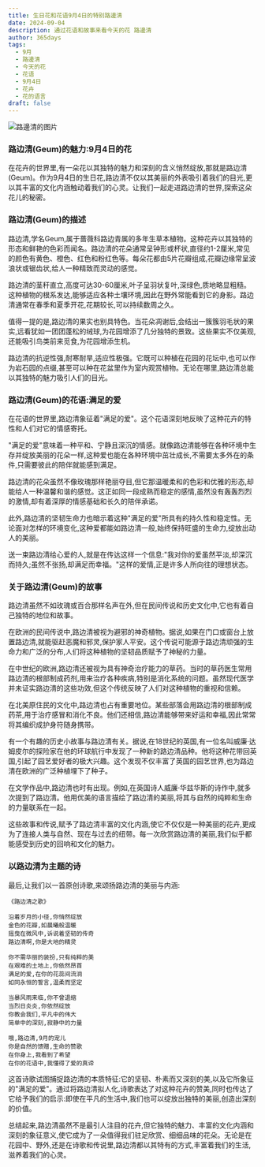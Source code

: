 ```yaml
---
title: 生日花和花语9月4日的特别路邊清
date: 2024-09-04
description: 通过花语和故事来看今天的花 路邊清
author: 365days
tags:
  - 9月
  - 路邊清
  - 今天的花
  - 花语
  - 9月4日
  - 花卉
  - 花的语言
draft: false
---
```



![路邊清的图片](https://cdn.pixabay.com/photo/2016/02/02/02/12/baemmu-1174683_1280.jpg#center#center)


### 路边清(Geum)的魅力:9月4日的花

在花卉的世界里,有一朵花以其独特的魅力和深刻的含义悄然绽放,那就是路边清(Geum)。作为9月4日的生日花,路边清不仅以其美丽的外表吸引着我们的目光,更以其丰富的文化内涵触动着我们的心灵。让我们一起走进路边清的世界,探索这朵花儿的秘密。

### 路边清(Geum)的描述

路边清,学名Geum,属于蔷薇科路边青属的多年生草本植物。这种花卉以其独特的形态和鲜艳的色彩而闻名。路边清的花朵通常呈钟形或杯状,直径约1-2厘米,常见的颜色有黄色、橙色、红色和粉红色等。每朵花都由5片花瓣组成,花瓣边缘常呈波浪状或锯齿状,给人一种精致而灵动的感觉。

路边清的茎秆直立,高度可达30-60厘米,叶子呈羽状复叶,深绿色,质地略显粗糙。这种植物的根系发达,能够适应各种土壤环境,因此在野外常能看到它的身影。路边清通常在春季和夏季开花,花期较长,可以持续数周之久。

值得一提的是,路边清的果实也别具特色。当花朵凋谢后,会结出一簇簇羽毛状的果实,远看犹如一团团蓬松的绒球,为花园增添了几分独特的景致。这些果实不仅美观,还能吸引鸟类前来觅食,为花园增添生机。

路边清的抗逆性强,耐寒耐旱,适应性极强。它既可以种植在花园的花坛中,也可以作为岩石园的点缀,甚至可以种在花盆里作为室内观赏植物。无论在哪里,路边清总能以其独特的魅力吸引人们的目光。

### 路边清(Geum)的花语:满足的爱

在花语的世界里,路边清象征着"满足的爱"。这个花语深刻地反映了这种花卉的特性和人们对它的情感寄托。

"满足的爱"意味着一种平和、宁静且深沉的情感。就像路边清能够在各种环境中生存并绽放美丽的花朵一样,这种爱也能在各种环境中茁壮成长,不需要太多外在的条件,只需要彼此的陪伴就能感到满足。

路边清的花朵虽然不像玫瑰那样艳丽夺目,但它那温暖柔和的色彩和优雅的形态,却能给人一种温馨和谐的感觉。这正如同一段成熟而稳定的感情,虽然没有轰轰烈烈的激情,却有着深厚的情感基础和长久的陪伴承诺。

此外,路边清的坚韧生命力也暗示着这种"满足的爱"所具有的持久性和稳定性。无论面对怎样的环境变化,这种爱都能如路边清一般,始终保持旺盛的生命力,绽放出动人的美丽。

送一束路边清给心爱的人,就是在传达这样一个信息:"我对你的爱虽然平淡,却深沉而持久;虽然不张扬,却满足而幸福。"这样的爱情,正是许多人所向往的理想状态。

### 关于路边清(Geum)的故事

路边清虽然不如玫瑰或百合那样名声在外,但在民间传说和历史文化中,它也有着自己独特的地位和故事。

在欧洲的民间传说中,路边清被视为避邪的神奇植物。据说,如果在门口或窗台上放置路边清,就能驱赶恶魔和邪灵,保护家人平安。这个传说可能源于路边清顽强的生命力和广泛的分布,人们将这种植物的坚韧品质赋予了神秘的力量。

在中世纪的欧洲,路边清还被视为具有神奇治疗能力的草药。当时的草药医生常用路边清的根部制成药剂,用来治疗各种疾病,特别是消化系统的问题。虽然现代医学并未证实路边清的这些功效,但这个传统反映了人们对这种植物的重视和信赖。

在北美原住民的文化中,路边清也占有重要地位。某些部落会用路边清的根部制成药茶,用于治疗感冒和消化不良。他们还相信,路边清能够带来好运和幸福,因此常常将其编织成护身符随身携带。

有一个有趣的历史小故事与路边清有关。据说,在18世纪的英国,有一位名叫威廉·达姆皮尔的探险家在他的环球航行中发现了一种新的路边清品种。他将这种花带回英国,引起了园艺爱好者的极大兴趣。这个发现不仅丰富了英国的园艺世界,也为路边清在欧洲的广泛种植埋下了种子。

在文学作品中,路边清也时有出现。例如,在英国诗人威廉·华兹华斯的诗作中,就多次提到了路边清。他用优美的语言描绘了路边清的美丽,将其与自然的纯粹和生命的力量联系在一起。

这些故事和传说,赋予了路边清丰富的文化内涵,使它不仅仅是一种美丽的花卉,更成为了连接人类与自然、现在与过去的纽带。每一次欣赏路边清的美丽,我们似乎都能感受到历史的回响和文化的魅力。

### 以路边清为主题的诗

最后,让我们以一首原创诗歌,来颂扬路边清的美丽与内涵:

```
《路边清之歌》

沿着岁月的小径,你悄然绽放
金色的花瓣,如晨曦般温暖
摇曳在微风中,诉说着坚韧的传奇
路边清啊,你是大地的精灵

你不需华丽的装扮,只有纯粹的美
在艰难的土地上,你依然昂首
满足的爱,在你的花蕊间流淌
如同永恒的誓言,温柔而坚定

当暴风雨来临,你不曾退缩
当烈日炎炎,你依然绽放
你教会我们,平凡中的伟大
简单中的深刻,寂静中的力量

哦,路边清,9月的宠儿
你是自然的馈赠,生命的赞歌
在你身上,我看到了希望
在你的花语中,我懂得了爱的真谛
```

这首诗歌试图捕捉路边清的本质特征:它的坚韧、朴素而又深刻的美,以及它所象征的"满足的爱"。通过将路边清拟人化,诗歌表达了对这种花卉的赞美,同时也传达了它给予我们的启示:即使在平凡的生活中,我们也可以绽放出独特的美丽,创造出深刻的价值。

总结起来,路边清虽然不是最引人注目的花卉,但它独特的魅力、丰富的文化内涵和深刻的象征意义,使它成为了一朵值得我们驻足欣赏、细细品味的花朵。无论是在花园中、野外,还是在诗歌和传说里,路边清都以其特有的方式,丰富着我们的生活,滋养着我们的心灵。